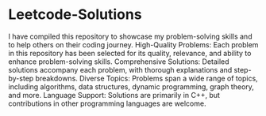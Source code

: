 # Leetcode-Solutions
I have compiled this repository to showcase my problem-solving skills and to help others on their coding journey.
High-Quality Problems: Each problem in this repository has been selected for its quality, relevance, and ability to enhance problem-solving skills.
Comprehensive Solutions: Detailed solutions accompany each problem, with thorough explanations and step-by-step breakdowns.
Diverse Topics: Problems span a wide range of topics, including algorithms, data structures, dynamic programming, graph theory, and more.
Language Support: Solutions are primarily in C++, but contributions in other programming languages are welcome.
